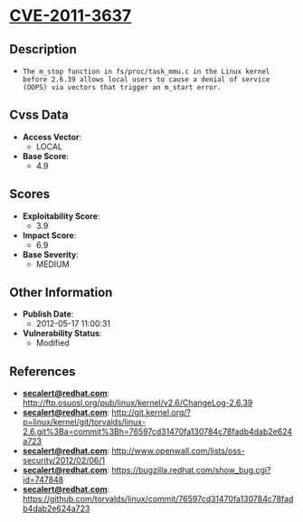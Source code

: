 
# [CVE-2011-3637](http://ftp.osuosl.org/pub/linux/kernel/v2.6/ChangeLog-2.6.39)

## Description

- `The m_stop function in fs/proc/task_mmu.c in the Linux kernel before 2.6.39 allows local users to cause a denial of service (OOPS) via vectors that trigger an m_start error.`

## Cvss Data

- **Access Vector**:
  - LOCAL
- **Base Score**:
  - 4.9

## Scores

- **Exploitability Score**:
  - 3.9
- **Impact Score**:
  - 6.9
- **Base Severity**:
  - MEDIUM

## Other Information

- **Publish Date**:
  - 2012-05-17 11:00:31
- **Vulnerability Status**:
  - Modified

## References

- **secalert@redhat.com**: http://ftp.osuosl.org/pub/linux/kernel/v2.6/ChangeLog-2.6.39
- **secalert@redhat.com**: http://git.kernel.org/?p=linux/kernel/git/torvalds/linux-2.6.git%3Ba=commit%3Bh=76597cd31470fa130784c78fadb4dab2e624a723
- **secalert@redhat.com**: http://www.openwall.com/lists/oss-security/2012/02/06/1
- **secalert@redhat.com**: https://bugzilla.redhat.com/show_bug.cgi?id=747848
- **secalert@redhat.com**: https://github.com/torvalds/linux/commit/76597cd31470fa130784c78fadb4dab2e624a723
